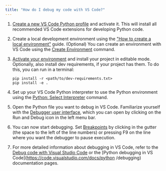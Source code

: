 ```yaml
---
title: "How do I debug my code with VS Code?"
---
```


1. [Create a new VS Code Python profile](https://code.visualstudio.com/docs/configure/profiles#_create-a-profile) and activate it. This will install all recommended VS Code extensions for developing Python code.

1. Create a local development environment using the ["How to create a local environment"](#placeholder-link-to-how-to) guide. (Optional) You can create an environment with VS Code using the [Create Environment](https://code.visualstudio.com/docs/python/environments#_creating-environments) command.

1. [Activate your environment](#placeholder-link-to-activate-env) and install your project in editable mode. Optionally, also install dev requirements, if your project has them. To do this, you can run in a terminal:

   ```
   pip install -r <path/to/dev-requirements.txt>
   pip install -e .
   ```

1. Set up your VS Code Python interpreter to use the Python environment using the [Python: Select Interpreter](https://code.visualstudio.com/docs/python/environments#_working-with-python-interpreters) command.

1. Open the Python file you want to debug in VS Code. Familiarize yourself with the [Debugger user interface](https://code.visualstudio.com/docs/debugtest/debugging#_debugger-user-interface), which you can open by clicking on the Run and Debug icon in the left menu bar.

1. You can now start debugging. Set [Breakpoints](https://code.visualstudio.com/docs/debugtest/debugging#_breakpoints) by clicking in the gutter (the space to the left of the line numbers) or pressing F9 on the line where you want the debugger to pause execution.

1. For more detailed information about debugging in VS Code, refer to the [Debug code with Visual Studio Code](https://code.visualstudio.com/docs/debugtest/debugging) or the [Python debugging in VS Code](https://code.visualstudio.com/docs/python /debugging) documentation pages.
